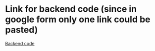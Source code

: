 # Link for backend code (since in google form only one link could be pasted)
[Backend code](https://github.com/priyanshsingh/stripe-backend)
